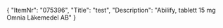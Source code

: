 {
  "ItemNr": "075396",
  "Title": "test",
  "Description": "Abilify, tablett 15 mg Omnia Läkemedel AB"
}